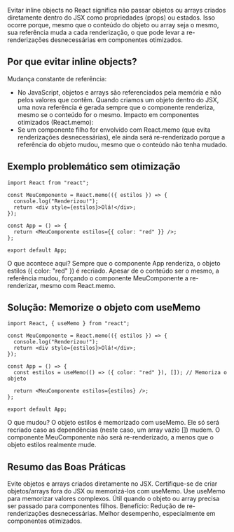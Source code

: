 
Evitar inline objects no React significa não passar objetos ou arrays criados diretamente dentro do JSX como propriedades (props) ou estados. Isso ocorre porque, mesmo que o conteúdo do objeto ou array seja o mesmo, sua referência muda a cada renderização, o que pode levar a re-renderizações desnecessárias em componentes otimizados.

## Por que evitar inline objects?

Mudança constante de referência:
- No JavaScript, objetos e arrays são referenciados pela memória e não pelos valores que contêm. Quando criamos um objeto dentro do JSX, uma nova referência é gerada sempre que o componente renderiza, mesmo se o conteúdo for o mesmo.
Impacto em componentes otimizados (React.memo):
- Se um componente filho for envolvido com React.memo (que evita renderizações desnecessárias), ele ainda será re-renderizado porque a referência do objeto mudou, mesmo que o conteúdo não tenha mudado.

## Exemplo problemático sem otimização
```
import React from "react";

const MeuComponente = React.memo(({ estilos }) => {
  console.log("Renderizou!");
  return <div style={estilos}>Olá!</div>;
});

const App = () => {
  return <MeuComponente estilos={{ color: "red" }} />;
};

export default App;
```
O que acontece aqui?
Sempre que o componente App renderiza, o objeto estilos ({ color: "red" }) é recriado.
Apesar de o conteúdo ser o mesmo, a referência mudou, forçando o componente MeuComponente a re-renderizar, mesmo com React.memo.


## Solução: Memorize o objeto com useMemo
```
import React, { useMemo } from "react";

const MeuComponente = React.memo(({ estilos }) => {
  console.log("Renderizou!");
  return <div style={estilos}>Olá!</div>;
});

const App = () => {
  const estilos = useMemo(() => ({ color: "red" }), []); // Memoriza o objeto

  return <MeuComponente estilos={estilos} />;
};

export default App;
```
O que mudou?
O objeto estilos é memorizado com useMemo. Ele só será recriado caso as dependências (neste caso, um array vazio []) mudem.
O componente MeuComponente não será re-renderizado, a menos que o objeto estilos realmente mude.

## Resumo das Boas Práticas
Evite objetos e arrays criados diretamente no JSX.
Certifique-se de criar objetos/arrays fora do JSX ou memorizá-los com useMemo.
Use useMemo para memorizar valores complexos.
Útil quando o objeto ou array precisa ser passado para componentes filhos.
Benefício: Redução de re-renderizações desnecessárias.
Melhor desempenho, especialmente em componentes otimizados.

